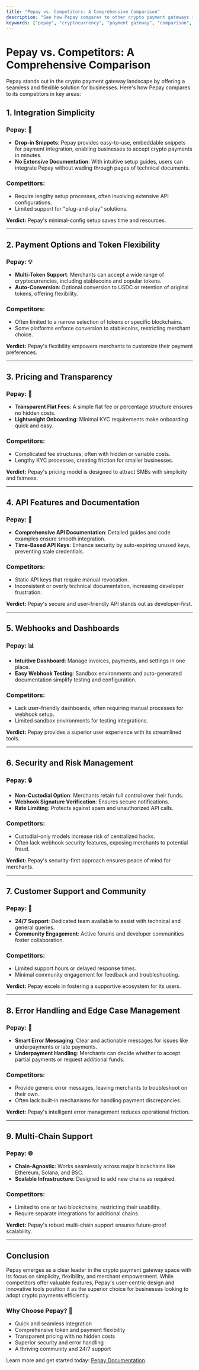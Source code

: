 ```yaml
---
title: "Pepay vs. Competitors: A Comprehensive Comparison"
description: "See how Pepay compares to other crypto payment gateways in integration simplicity, security, multi-chain support, and developer experience."
keywords: ["pepay", "cryptocurrency", "payment gateway", "comparison", "competitors", "crypto payments", "blockchain", "AI agents"]
---
```


# Pepay vs. Competitors: A Comprehensive Comparison

Pepay stands out in the crypto payment gateway landscape by offering a seamless and flexible solution for businesses. Here's how Pepay compares to its competitors in key areas:

## **1. Integration Simplicity**

### Pepay: 🚀

- **Drop-in Snippets**: Pepay provides easy-to-use, embeddable snippets for payment integration, enabling businesses to accept crypto payments in minutes.
- **No Extensive Documentation**: With intuitive setup guides, users can integrate Pepay without wading through pages of technical documents.

### Competitors:

- Require lengthy setup processes, often involving extensive API configurations.
- Limited support for "plug-and-play" solutions.

**Verdict:** Pepay's minimal-config setup saves time and resources.

---

## **2. Payment Options and Token Flexibility**

### Pepay: 💡

- **Multi-Token Support**: Merchants can accept a wide range of cryptocurrencies, including stablecoins and popular tokens.
- **Auto-Conversion**: Optional conversion to USDC or retention of original tokens, offering flexibility.

### Competitors:

- Often limited to a narrow selection of tokens or specific blockchains.
- Some platforms enforce conversion to stablecoins, restricting merchant choice.

**Verdict:** Pepay's flexibility empowers merchants to customize their payment preferences.

---

## **3. Pricing and Transparency**

### Pepay: 💸

- **Transparent Flat Fees**: A simple flat fee or percentage structure ensures no hidden costs.
- **Lightweight Onboarding**: Minimal KYC requirements make onboarding quick and easy.

### Competitors:

- Complicated fee structures, often with hidden or variable costs.
- Lengthy KYC processes, creating friction for smaller businesses.

**Verdict:** Pepay's pricing model is designed to attract SMBs with simplicity and fairness.

---

## **4. API Features and Documentation**

### Pepay: 🔧

- **Comprehensive API Documentation**: Detailed guides and code examples ensure smooth integration.
- **Time-Based API Keys**: Enhance security by auto-expiring unused keys, preventing stale credentials.

### Competitors:

- Static API keys that require manual revocation.
- Inconsistent or overly technical documentation, increasing developer frustration.

**Verdict:** Pepay's secure and user-friendly API stands out as developer-first.

---

## **5. Webhooks and Dashboards**

### Pepay: 📊

- **Intuitive Dashboard**: Manage invoices, payments, and settings in one place.
- **Easy Webhook Testing**: Sandbox environments and auto-generated documentation simplify testing and configuration.

### Competitors:

- Lack user-friendly dashboards, often requiring manual processes for webhook setup.
- Limited sandbox environments for testing integrations.

**Verdict:** Pepay provides a superior user experience with its streamlined tools.

---

## **6. Security and Risk Management**

### Pepay: 🔒

- **Non-Custodial Option**: Merchants retain full control over their funds.
- **Webhook Signature Verification**: Ensures secure notifications.
- **Rate Limiting**: Protects against spam and unauthorized API calls.

### Competitors:

- Custodial-only models increase risk of centralized hacks.
- Often lack webhook security features, exposing merchants to potential fraud.

**Verdict:** Pepay's security-first approach ensures peace of mind for merchants.

---

## **7. Customer Support and Community**

### Pepay: 🤝

- **24/7 Support**: Dedicated team available to assist with technical and general queries.
- **Community Engagement**: Active forums and developer communities foster collaboration.

### Competitors:

- Limited support hours or delayed response times.
- Minimal community engagement for feedback and troubleshooting.

**Verdict:** Pepay excels in fostering a supportive ecosystem for its users.

---

## **8. Error Handling and Edge Case Management**

### Pepay: 🚦

- **Smart Error Messaging**: Clear and actionable messages for issues like underpayments or late payments.
- **Underpayment Handling**: Merchants can decide whether to accept partial payments or request additional funds.

### Competitors:

- Provide generic error messages, leaving merchants to troubleshoot on their own.
- Often lack built-in mechanisms for handling payment discrepancies.

**Verdict:** Pepay's intelligent error management reduces operational friction.

---

## **9. Multi-Chain Support**

### Pepay: 🌐

- **Chain-Agnostic**: Works seamlessly across major blockchains like Ethereum, Solana, and BSC.
- **Scalable Infrastructure**: Designed to add new chains as required.

### Competitors:

- Limited to one or two blockchains, restricting their usability.
- Require separate integrations for additional chains.

**Verdict:** Pepay's robust multi-chain support ensures future-proof scalability.

---

## **Conclusion**

Pepay emerges as a clear leader in the crypto payment gateway space with its focus on simplicity, flexibility, and merchant empowerment. While competitors offer valuable features, Pepay's user-centric design and innovative tools position it as the superior choice for businesses looking to adopt crypto payments efficiently.

### **Why Choose Pepay?** 🌟

- Quick and seamless integration
- Comprehensive token and payment flexibility
- Transparent pricing with no hidden costs
- Superior security and error handling
- A thriving community and 24/7 support

Learn more and get started today: [Pepay Documentation](https://docs.pepay.io).